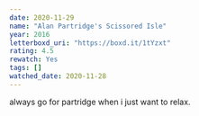 ```yaml
---
date: 2020-11-29
name: "Alan Partridge's Scissored Isle"
year: 2016
letterboxd_uri: "https://boxd.it/1tYzxt"
rating: 4.5
rewatch: Yes
tags: []
watched_date: 2020-11-28
---
```


always go for partridge when i just want to relax.
